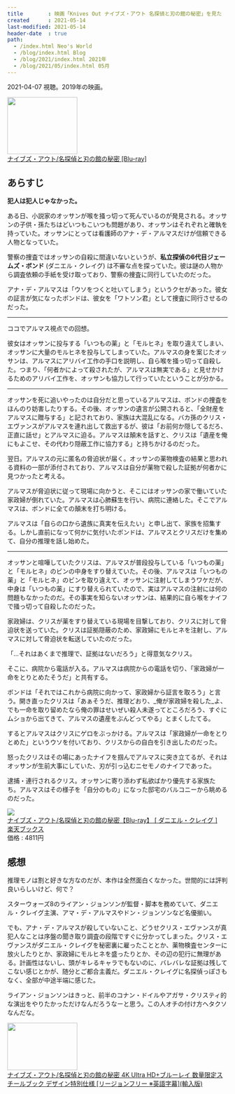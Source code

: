 ```yaml
---
title        : 映画「Knives Out ナイブズ・アウト 名探偵と刃の館の秘密」を見た
created      : 2021-05-14
last-modified: 2021-05-14
header-date  : true
path:
  - /index.html Neo's World
  - /blog/index.html Blog
  - /blog/2021/index.html 2021年
  - /blog/2021/05/index.html 05月
---
```


2021-04-07 視聴。2019年の映画。

<div class="ad-amazon">
  <div class="ad-amazon-image">
    <a href="https://www.amazon.co.jp/dp/B0894Y4GZN?tag=neos21-22&amp;linkCode=osi&amp;th=1&amp;psc=1">
      <img src="https://m.media-amazon.com/images/I/51Kw4DpX5kL._SL160_.jpg" width="160" height="130">
    </a>
  </div>
  <div class="ad-amazon-info">
    <div class="ad-amazon-title">
      <a href="https://www.amazon.co.jp/dp/B0894Y4GZN?tag=neos21-22&amp;linkCode=osi&amp;th=1&amp;psc=1">ナイブズ・アウト/名探偵と刃の館の秘密 [Blu-ray]</a>
    </div>
  </div>
</div>

## あらすじ

__犯人は犯人じゃなかった。__

ある日、小説家のオッサンが喉を掻っ切って死んでいるのが発見される。オッサンの子供・孫たちはどいつもこいつも問題があり、オッサンはそれぞれと確執を持っていた。オッサンにとっては看護師のアナ・デ・アルマスだけが信頼できる人物となっていた。

警察の捜査ではオッサンの自殺に間違いないというが、__私立探偵の6代目ジェームズ・ボンド__ (ダニエル・クレイグ) は不審な点を探っていた。彼は謎の人物から調査依頼の手紙を受け取っており、警察の捜査に同行していたのだった。

アナ・デ・アルマスは「ウソをつくと吐いてしまう」というクセがあった。彼女の証言が気になったボンドは、彼女を「ワトソン君」として捜査に同行させるのだった。

---

ココでアルマス視点での回想。

彼女はオッサンに投与する「いつもの薬」と「モルヒネ」を取り違えてしまい、オッサンに大量のモルヒネを投与してしまっていた。アルマスの身を案じたオッサンは、アルマスにアリバイ工作の手口を説明し、自ら喉を掻っ切って自殺した。つまり、「何者かによって殺されたが、アルマスは無実である」と見せかけるためのアリバイ工作を、オッサンも協力して行っていたということが分かる。

---

オッサンを死に追いやったのは自分だと思っているアルマスは、ボンドの捜査をほんのり妨害したりする。その後、オッサンの遺言が公開されると、「全財産をアルマスに贈与する」と記されており、家族は大混乱になる。バカ孫のクリス・エヴァンスがアルマスを連れ出して救出するが、彼は「お前何か隠してるだろ、正直に話せ」とアルマスに迫る。アルマスは顛末を話すと、クリスは「遺産を俺にもよこせ、その代わり隠蔽工作に協力する」と持ちかけるのだった。

翌日。アルマスの元に匿名の脅迫状が届く。オッサンの薬物検査の結果と思われる資料の一部が添付されており、アルマスは自分が薬物で殺した証拠が何者かに見つかったと考える。

アルマスが脅迫状に従って現場に向かうと、そこにはオッサンの家で働いていた家政婦が倒れていた。アルマスは心肺蘇生を行い、病院に連絡した。そこでアルマスは、ボンドに全ての顛末を打ち明ける。

アルマスは「自らの口から遺族に真実を伝えたい」と申し出て、家族を招集する。しかし直前になって何かに気付いたボンドは、アルマスとクリスだけを集めて、自分の推理を話し始めた。

---

オッサンと喧嘩していたクリスは、アルマスが普段投与している「いつもの薬」と「モルヒネ」のビンの中身をすり替えていた。その後、アルマスは「いつもの薬」と「モルヒネ」のビンを取り違えて、オッサンに注射してしまうワケだが、中身は「いつもの薬」にすり替えられていたので、実はアルマスの注射には何の問題もなかったのだ。その事実を知らないオッサンは、結果的に自ら喉をナイフで掻っ切って自殺したのだった。

家政婦は、クリスが薬をすり替えている現場を目撃しており、クリスに対して脅迫状を送っていた。クリスは証拠隠蔽のため、家政婦にモルヒネを注射し、アルマスに対して脅迫状を転送していたのだった。

「…それはあくまで推理で、証拠はないだろう」と得意気なクリス。

そこに、病院から電話が入る。アルマスは病院からの電話を切り、「家政婦が一命をとりとめたそうだ」と共有する。

ボンドは「それではこれから病院に向かって、家政婦から証言を取ろう」と言う。開き直ったクリスは「あぁそうだ、推理どおり、_俺が家政婦を殺した_よ、でも一命を取り留めたなら俺の罪はせいぜい殺人未遂ってところだろう、すぐにムショから出てきて、アルマスの遺産をぶんどってやる」とまくしたてる。

するとアルマスはクリスにゲロをぶっかける。アルマスは「家政婦が一命をとりとめた」というウソを付いており、クリスからの自白を引き出したのだった。

怒ったクリスはその場にあったナイフを掴んでアルマスに突き立てるが、それはオッサンが生前大事にしていた、刃が引っ込むニセモノのナイフであった。

逮捕・連行されるクリス。オッサンに寄り添わず私欲ばかり優先する家族たち。アルマスはその様子を「自分のもの」になった邸宅のバルコニーから眺めるのだった。

<div class="ad-rakuten">
  <div class="ad-rakuten-image">
    <a href="https://hb.afl.rakuten.co.jp/hgc/g00q0722.waxyc9ff.g00q0722.waxyd017/?pc=https%3A%2F%2Fitem.rakuten.co.jp%2Fbook%2F16343603%2F&amp;m=http%3A%2F%2Fm.rakuten.co.jp%2Fbook%2Fi%2F20032156%2F">
      <img src="https://thumbnail.image.rakuten.co.jp/@0_mall/book/cabinet/8189/4988021718189_20.jpg?_ex=128x128">
    </a>
  </div>
  <div class="ad-rakuten-info">
    <div class="ad-rakuten-title">
      <a href="https://hb.afl.rakuten.co.jp/hgc/g00q0722.waxyc9ff.g00q0722.waxyd017/?pc=https%3A%2F%2Fitem.rakuten.co.jp%2Fbook%2F16343603%2F&amp;m=http%3A%2F%2Fm.rakuten.co.jp%2Fbook%2Fi%2F20032156%2F">ナイブズ・アウト/名探偵と刃の館の秘密【Blu-ray】 [ ダニエル・クレイグ ]</a>
    </div>
    <div class="ad-rakuten-shop">
      <a href="https://hb.afl.rakuten.co.jp/hgc/g00q0722.waxyc9ff.g00q0722.waxyd017/?pc=https%3A%2F%2Fwww.rakuten.co.jp%2Fbook%2F&amp;m=http%3A%2F%2Fm.rakuten.co.jp%2Fbook%2F">楽天ブックス</a>
    </div>
    <div class="ad-rakuten-price">価格 : 4811円</div>
  </div>
</div>

## 感想

推理モノは割と好きな方なのだが、本作は全然面白くなかった。世間的には評判良いらしいけど、何で？

スターウォーズ8のライアン・ジョンソンが監督・脚本を務めていて、ダニエル・クレイグ主演、アマ・デ・アルマスやドン・ジョンソンなど名優揃い。

でも、アナ・デ・アルマスが殺していないこと、どうせクリス・エヴァンスが真犯人なことは序盤の聞き取り調査の段階ですぐに分かってしまった。クリス・エヴァンスがダニエル・クレイグを秘密裏に雇ったこととか、薬物検査センターに放火したりとか、家政婦にモルヒネを盛ったりとか、その辺の犯行に無理がある。計画性はないし、頭がキレるキャラでもないのに、バレバレな証拠は残してこない感じとかが、随分とご都合主義だ。ダニエル・クレイグに名探偵っぽさもなく、全部が中途半端に感じた。

ライアン・ジョンソンはきっと、前半のコナン・ドイルやアガサ・クリスティ的な演出をやりたかっただけなんだろうなーと思う。この人オチの付け方ヘタクソなんだな。

<div class="ad-amazon">
  <div class="ad-amazon-image">
    <a href="https://www.amazon.co.jp/dp/B08KG54TTW?tag=neos21-22&amp;linkCode=osi&amp;th=1&amp;psc=1">
      <img src="https://m.media-amazon.com/images/I/51bYS2Di9AL._SL160_.jpg" width="160" height="108">
    </a>
  </div>
  <div class="ad-amazon-info">
    <div class="ad-amazon-title">
      <a href="https://www.amazon.co.jp/dp/B08KG54TTW?tag=neos21-22&amp;linkCode=osi&amp;th=1&amp;psc=1">ナイブズ・アウト/名探偵と刃の館の秘密 4K Ultra HD+ブルーレイ 数量限定スチールブック デザイン特別仕様 [リージョンフリー ※英語字幕](輸入版)</a>
    </div>
  </div>
</div>

